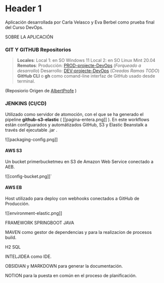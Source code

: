 
# Header 1

Aplicación desarrollada por Carla Velasco y Eva Berbel como prueba final del Curso DevOps.

SOBRE LA APLICACIÓN



### GIT Y GITHUB Repositorios

>  **Locales**:
> 	Local 1: en SO Windows 11
> 	Local 2: en SO Linux Mint 20.04
> **Remotos**:
>		Producción: [PROD-projecte-DevOps](https://github.com/carla-velasco7e4/PROD-projecte-DevOps)  (_Forqueado a desarrollo_)
>		Desarrollo: [DEV-projecte-DevOps](https://github.com/Berbelev/DEV-projecte-DevOps) (_Creadas Ramas TODO_)
	**GitHub CLI** o **gh** como comand-line interfaz de GitHub usado desde terminal.

(Reposiorio Origen  de [AlbertProfe](https://github.com/AlbertProfe/libraryH2command) )

### JENKINS (CI/CD) 

Utilizado como servidor de atomoción, con el que se ha generado el pipeline **github-s3-elastic** ( [[pagina-entera.png]] ).
En este workflows están configuarados y automátizados GitHub, S3 y Elastic Beanstalk a través del ejecutable .jar .

![[packaging-config.png]]

#### AWS S3
Un bucket primerbucketmeu en S3 de Amazon Web Service conectado a  AEB.

![[config-bucket.png]]`

#### AWS EB
Host utilizado para deploy con webhooks conectados a GitHub de Producción.

![[environment-elastic.png]]



FRAMEWORK SPRINGBOOT JAVA


MAVEN como gestor de dependencias y para la realizacíon de procesos build.

H2 SQL

INTELJIDEA como IDE.


OBSIDIAN y MARKDOWN para generar la documentación.

NOTION para la puesta en común en el proceso de planificación.